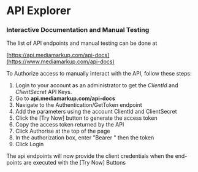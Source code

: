 # API Explorer

### **Interactive Documentation and Manual Testing**

The list of API endpoints and manual testing can be done at

[https://api.mediamarkup.com/api-docs](https://www.mediamarkup.com/api-docs)

To Authorize access to manually interact with the API, follow these steps:

1. Login to your account as an administrator to get the _ClientId_ and _ClientSecret_ API Keys.
2. Go to **api.mediamarkup.com/api-docs**
3. Navigate to the Authentication/GetToken endpoint
4. Add the parameters using the account ClientId and ClientSecret
5. Click the \[Try Now\] button to generate the access token
6. Copy the access token returned by the API
7. Click Authorise at the top of the page
8. In the authorization box, enter "Bearer " then the token
9. Click Login

The api endpoints will now provide the client credentials when the end-points are executed with the \[Try Now\] Buttons

